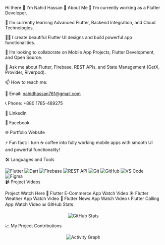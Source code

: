 Hi there 👋 I'm Nahid Hassan
🚀 About Me
🔭 I’m currently working as a Flutter Developer.

🌱 I’m currently learning Advanced Flutter, Backend Integration, and Cloud Technologies.

👨‍💻 I create beautiful Flutter UI designs and build powerful app functionalities.

👯 I’m looking to collaborate on Mobile App Projects, Flutter Development, and Open Source.

💬 Ask me about Flutter, Firebase, REST APIs, and State Management (GetX, Provider, Riverpod).

📫 How to reach me:

📧 Email: nahidhassan761@gmail.com

📞 Phone: +880 1785-489275

🔗 LinkedIn

🔗 Facebook

🌐 Portfolio Website

⚡ Fun fact:
I turn ☕ coffee into fully working mobile apps with smooth UI and powerful functionality!

🛠️ Languages and Tools
<div align="left"> <img src="https://img.shields.io/badge/Flutter-02569B?style=for-the-badge&logo=flutter&logoColor=white" alt="Flutter" /> <img src="https://img.shields.io/badge/Dart-0175C2?style=for-the-badge&logo=dart&logoColor=white" alt="Dart" /> <img src="https://img.shields.io/badge/Firebase-FFCA28?style=for-the-badge&logo=firebase&logoColor=black" alt="Firebase" /> <img src="https://img.shields.io/badge/REST%20API-005571?style=for-the-badge&logo=postman&logoColor=white" alt="REST API" /> <img src="https://img.shields.io/badge/Git-F05032?style=for-the-badge&logo=git&logoColor=white" alt="Git" /> <img src="https://img.shields.io/badge/GitHub-181717?style=for-the-badge&logo=github&logoColor=white" alt="GitHub" /> <img src="https://img.shields.io/badge/Visual%20Studio%20Code-007ACC?style=for-the-badge&logo=visual-studio-code&logoColor=white" alt="VS Code" /> <img src="https://img.shields.io/badge/Figma-F24E1E?style=for-the-badge&logo=figma&logoColor=white" alt="Figma" /> </div>
📹 Project Videos

Project	Watch Here
📱 Flutter E-Commerce App	Watch Video
☀️ Flutter Weather App	Watch Video
📰 Flutter News App	Watch Video
📞 Flutter Calling App	Watch Video
📊 GitHub Stats
<p align="center"> <img src="https://github-readme-stats.vercel.app/api?username=Nahidhassan761&show_icons=true&theme=tokyonight" alt="GitHub Stats" /> </p>
📈 My Project Contributions
<p align="center"> <img src="https://github-readme-activity-graph.vercel.app/graph?username=Nahidhassan761&theme=tokyo-night" alt="Activity Graph" /> </p>
